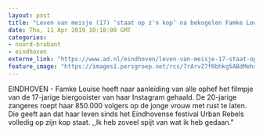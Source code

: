 ```yaml
---
layout: post
title: "Leven van meisje (17) ‘staat op z'n kop’ na bekogelen Famke Louise: 'Ik heb zo veel spijt’"
date: Thu, 11 Apr 2019 10:18:00 GMT
categories: 
- noord-brabant 
- eindhoven 
externe_link: "https://www.ad.nl/eindhoven/leven-van-meisje-17-staat-op-z-n-kop-na-bekogelen-famke-louise-ik-heb-zo-veel-spijt~aa0d6c7e/"
feature_image: "https://images1.persgroep.net/rcs/7rArvZ7fRbhkg5ABdMehrlweKq8/diocontent/137537790/_fitwidth/400/?appId=21791a8992982cd8da851550a453bd7f&quality=0.7"
---
```


EINDHOVEN - Famke Louise heeft naar aanleiding van alle ophef het filmpje van de 17-jarige biergooister van haar Instagram gehaald. De 20-jarige zangeres roept haar 850.000 volgers op de jonge vrouw met rust te laten. Die geeft aan dat haar leven sinds het Eindhovense festival Urban Rebels volledig op zijn kop staat. ,,Ik heb zoveel spijt van wat ik heb gedaan.”
